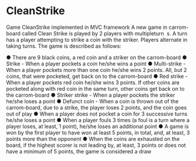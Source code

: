 # CleanStrike
Game CleanStrike implemented in MVC framework
A new game in carrom-board called ​Clean Strike is played by 2 players with multiple ​turn
​ s. A                 turn has a player attempting to strike a coin with the striker. Players alternate in taking turns.                 The game is described as follows: 
 
● There are 9 black coins, a red coin and a striker on the carrom-board ● Strike​ - When a player pockets a coin he/she wins a point ● Multi-strike - When a player pockets more than one coin he/she wins 2 points. All, but 2                 coins, that were pocketed, get back on to the carrom-board ● Red strike - When a player pockets red coin he/she wins 3 points. If other coins are                 pocketed along with red coin in the same turn, other coins get back on to the                carrom-board ● Striker strike​ - When a player pockets the striker he/she loses a point ● Defunct coin - When a coin is thrown out of the carrom-board, due to a strike, the player                  loses 2 points, and the coin goes out of play ● When a player does not pocket a coin for 3 successive turns he/she loses a point ● When a player ​fouls 3 times (a ​foul is a turn where a player loses, at least, 1 point),                   he/she loses an additional point ● A ​game is won by the first player to have won at least 5 points, in total, and, at least, 3                     points more than the opponent ● When the coins are exhausted on the board, if the highest scorer is not leading by, at                 least, 3 points or does not have a minimum of 5 points, the game is considered a draw
